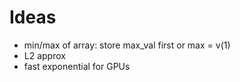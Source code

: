 # Ideas

- min/max of array: store max_val first or max = v(1)
- L2 approx
- fast exponential for GPUs
